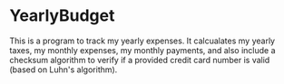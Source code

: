 # YearlyBudget

This is a program to track my yearly expenses. It calcualates my yearly taxes, my monthly expenses, my monthly payments, and also include a 
checksum algorithm to verify if a provided credit card number is valid (based on Luhn's algorithm). 

